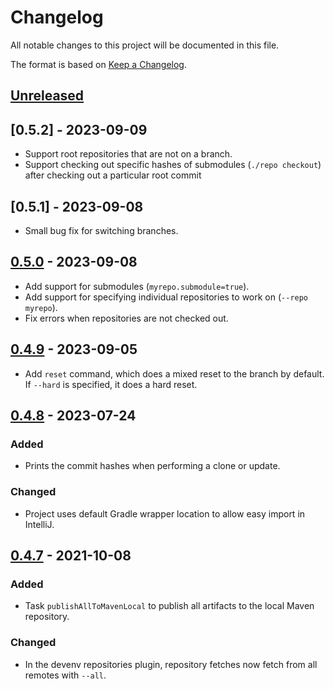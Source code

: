# Changelog
All notable changes to this project will be documented in this file.

The format is based on [Keep a Changelog](https://keepachangelog.com/en/1.1.0/).

## [Unreleased]


## [0.5.2] - 2023-09-09
- Support root repositories that are not on a branch.
- Support checking out specific hashes of submodules (`./repo checkout`) after checking out a particular root commit


## [0.5.1] - 2023-09-08
- Small bug fix for switching branches.


## [0.5.0] - 2023-09-08
- Add support for submodules (`myrepo.submodule=true`).
- Add support for specifying individual repositories to work on (`--repo myrepo`).
- Fix errors when repositories are not checked out.


## [0.4.9] - 2023-09-05
- Add `reset` command, which does a mixed reset to the branch by default.
  If `--hard` is specified, it does a hard reset.


## [0.4.8] - 2023-07-24
### Added
- Prints the commit hashes when performing a clone or update.

### Changed
- Project uses default Gradle wrapper location to allow easy import in IntelliJ.


## [0.4.7] - 2021-10-08
### Added
- Task `publishAllToMavenLocal` to publish all artifacts to the local Maven repository.

### Changed
- In the devenv repositories plugin, repository fetches now fetch from all remotes with `--all`.



[Unreleased]: https://github.com/metaborg/gradle.config/compare/release-0.5.0...HEAD
[0.5.0]: https://github.com/metaborg/gradle.config/compare/release-0.4.9...release-0.5.0
[0.4.9]: https://github.com/metaborg/gradle.config/compare/release-0.4.8...release-0.4.9
[0.4.8]: https://github.com/metaborg/gradle.config/compare/release-0.4.7...release-0.4.8
[0.4.7]: https://github.com/metaborg/gradle.config/compare/release-0.4.6...release-0.4.7
